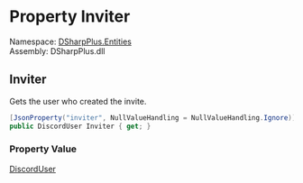 # Property Inviter

Namespace: [DSharpPlus.Entities](DSharpPlus.Entities.md)  
Assembly: DSharpPlus.dll

## <a id="DSharpPlus_Entities_DiscordInvite_Inviter"></a>Inviter

Gets the user who created the invite.

```csharp
[JsonProperty("inviter", NullValueHandling = NullValueHandling.Ignore)]
public DiscordUser Inviter { get; }
```

### Property Value

[DiscordUser](DSharpPlus.Entities.DiscordUser.md)

